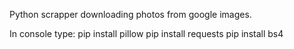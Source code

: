 Python scrapper downloading photos from google images.

In console type:
pip install pillow
pip install requests
pip install bs4

